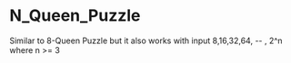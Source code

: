 # N_Queen_Puzzle
Similar to 8-Queen Puzzle but it also works with input 8,16,32,64, -- , 2^n where n >= 3
